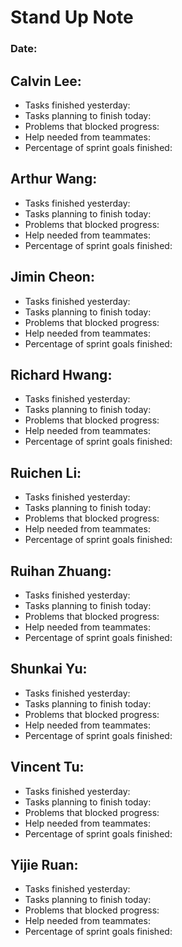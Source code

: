 # Stand Up Note
### Date:

## Calvin Lee:
- Tasks finished yesterday:
- Tasks planning to finish today:
- Problems that blocked progress:
- Help needed from teammates:
- Percentage of sprint goals finished:

## Arthur Wang:
- Tasks finished yesterday:
- Tasks planning to finish today:
- Problems that blocked progress:
- Help needed from teammates:
- Percentage of sprint goals finished:

## Jimin Cheon:
- Tasks finished yesterday:
- Tasks planning to finish today:
- Problems that blocked progress:
- Help needed from teammates:
- Percentage of sprint goals finished:

## Richard Hwang:
- Tasks finished yesterday:
- Tasks planning to finish today:
- Problems that blocked progress:
- Help needed from teammates:
- Percentage of sprint goals finished:

## Ruichen Li:
- Tasks finished yesterday:
- Tasks planning to finish today:
- Problems that blocked progress:
- Help needed from teammates:
- Percentage of sprint goals finished:

## Ruihan Zhuang:
- Tasks finished yesterday:
- Tasks planning to finish today:
- Problems that blocked progress:
- Help needed from teammates:
- Percentage of sprint goals finished:

## Shunkai Yu:
- Tasks finished yesterday:
- Tasks planning to finish today:
- Problems that blocked progress:
- Help needed from teammates:
- Percentage of sprint goals finished:

## Vincent Tu:
- Tasks finished yesterday:
- Tasks planning to finish today:
- Problems that blocked progress:
- Help needed from teammates:
- Percentage of sprint goals finished:

## Yijie Ruan:
- Tasks finished yesterday:
- Tasks planning to finish today:
- Problems that blocked progress:
- Help needed from teammates:
- Percentage of sprint goals finished:
